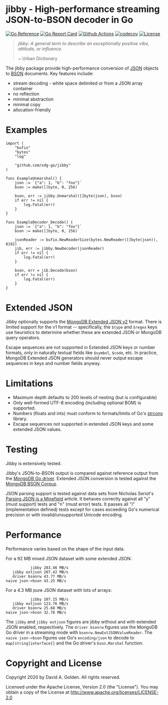 # jibby - High-performance streaming JSON-to-BSON decoder in Go

[![Go Reference](https://pkg.go.dev/badge/github.com/xdg-go/jibby.svg)](https://pkg.go.dev/github.com/xdg-go/jibby)
[![Go Report Card](https://goreportcard.com/badge/github.com/xdg-go/jibby)](https://goreportcard.com/report/github.com/xdg-go/jibby)
[![Github Actions](https://github.com/xdg-go/jibby/actions/workflows/test.yml/badge.svg)](https://github.com/xdg-go/jibby/actions/workflows/test.yml)
[![codecov](https://codecov.io/gh/xdg-go/jibby/branch/master/graph/badge.svg)](https://codecov.io/gh/xdg-go/jibby)
[![License](https://img.shields.io/badge/License-Apache%202.0-blue.svg)](https://opensource.org/licenses/Apache-2.0)

> _jibby: A general term to describe an exceptionally positive vibe, attitude,
> or influence._
>
> ~ Urban Dictionary

The jibby package provide high-performance conversion of
[JSON](https://www.json.org/) objects to [BSON](http://bsonspec.org/)
documents.  Key features include:

* stream decoding - white space delimited or from a JSON array container
* no reflection
* minimal abstraction
* minimal copy
* allocation-friendly

# Examples

```
import (
	"bufio"
	"bytes"
	"log"

	"github.com/xdg-go/jibby"
)

func ExampleUnmarshal() {
	json := `{"a": 1, "b": "foo"}`
	bson := make([]byte, 0, 256)

	bson, err := jibby.Unmarshal([]byte(json), bson)
	if err != nil {
		log.Fatal(err)
	}
}

func ExampleDecoder_Decode() {
	json := `{"a": 1, "b": "foo"}`
	bson := make([]byte, 0, 256)

	jsonReader := bufio.NewReaderSize(bytes.NewReader([]byte(json)), 8192)
	jib, err := jibby.NewDecoder(jsonReader)
	if err != nil {
		log.Fatal(err)
	}

	bson, err = jib.Decode(bson)
	if err != nil {
		log.Fatal(err)
	}
}
```

# Extended JSON

Jibby optionally supports the [MongoDB Extended JSON
v2](https://docs.mongodb.com/manual/reference/mongodb-extended-json/index.html)
format.  There is limited support for the v1 format -- specifically, the
`$type` and `$regex` keys use heuristics to determine whether these are
extended JSON or MongoDB query operators.

Escape sequences are not supported in Extended JSON keys or number formats,
only in naturally textual fields like `$symbol`, `$code`, etc.  In practice,
MongoDB Extended JSON generators should never output escape sequences in keys
and number fields anyway.

# Limitations

* Maximum depth defaults to 200 levels of nesting (but is configurable)
* Only well-formed UTF-8 encoding (including optional BOM) is supported.
* Numbers (floats and ints) must conform to formats/limits of Go's
  [strconv](https://golang.org/pkg/strconv/) library.
* Escape sequences not supported in extended JSON keys and some extended JSON
  values.

# Testing

Jibby is extensively tested.

Jibby's JSON-to-BSON output is compared against reference output from the
[MongoDB Go driver](https://pkg.go.dev/go.mongodb.org/mongo-driver).  Extended
JSON conversion is tested against the [MongoDB BSON
Corpus](https://github.com/mongodb/specifications/tree/master/source/bson-corpus).

JSON parsing support is tested against data sets from Nicholas Seriot's
[Parsing JSON is a Minefield](http://seriot.ch/parsing_json.php) article.  It
behaves correctly against all "y" (must support) tests and "n" (must error) tests.
It passes all "i" (implementation defined) tests except for cases exceeding
Go's numerical precision or with invalid/unsupported Unicode encoding.

# Performance

Performance varies based on the shape of the input data.

For a 92 MB mixed JSON dataset with some extended JSON:
```
           jibby 283.46 MB/s
   jibby extjson 207.42 MB/s
   driver bsonrw 43.77 MB/s
naive json->bson 43.25 MB/s
```

For a 4.3 MB pure JSON dataset with lots of arrays:
```
           jibby 107.15 MB/s
   jibby extjson 123.76 MB/s
   driver bsonrw 25.68 MB/s
naive json->bson 32.78 MB/s
```

The `jibby` and `jibby extjson` figures are jibby without and with extended
JSON enabled, respectively.  The `driver bsonrw` figures use the MongoDB Go
driver in a streaming mode with `bsonrw.NewExtJSONValueReader`.  The `naive
json->bson` figures use Go's `encoding/json` to decode to
`map[string]interface{}` and the Go driver's `bson.Marshal` function.

# Copyright and License

Copyright 2020 by David A. Golden. All rights reserved.

Licensed under the Apache License, Version 2.0 (the "License").
You may obtain a copy of the License at http://www.apache.org/licenses/LICENSE-2.0
